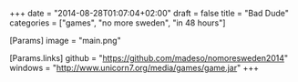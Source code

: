 +++
date = "2014-08-28T01:07:04+02:00"
draft = false
title = "Bad Dude"
categories = ["games", "no more sweden", "in 48 hours"]

[Params]
image = "main.png"

[Params.links]
github = "https://github.com/madeso/nomoresweden2014"
windows = "http://www.unicorn7.org/media/games/game.jar"
+++

